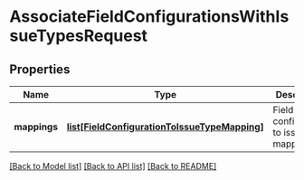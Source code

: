 # AssociateFieldConfigurationsWithIssueTypesRequest

## Properties
Name | Type | Description | Notes
------------ | ------------- | ------------- | -------------
**mappings** | [**list[FieldConfigurationToIssueTypeMapping]**](FieldConfigurationToIssueTypeMapping.md) | Field configuration to issue type mappings. | 

[[Back to Model list]](../README.md#documentation-for-models) [[Back to API list]](../README.md#documentation-for-api-endpoints) [[Back to README]](../README.md)

